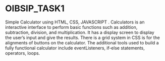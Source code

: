 # OIBSIP_TASK1
Simple Calculator using HTML, CSS, JAVASCRIPT  .
Calculators is an interactive interface to perform basic functions such as addition, subtraction, division, and multiplication. It has a display screen to display the user’s input and give the results. There is a grid system in CSS is for the alignments of buttons on the calculator. The additional tools used to build a fully functional calculator include eventListeners, if-else statements, operators, loops.
